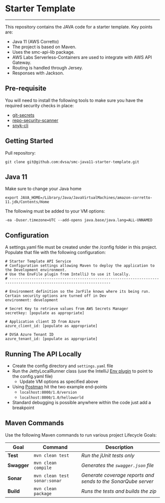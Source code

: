 # Starter Template

---

This repository contains the JAVA code for a starter template.  Key points are:

  - Java 11 (AWS Corretto)
  - The project is based on Maven.
  - Uses the smc-api-lib package.
  - AWS Labs Serverless-Containers are used to integrate with AWS API Gateway.
  - Routing is handled through Jersey.
  - Responses with Jackson.

## Pre-requisite

You will need to install the following tools to make sure you have the required security checks in place:

- [git-secrets](https://github.com/awslabs/git-secrets)
- [repo-security-scanner](https://github.com/UKHomeOffice/repo-security-scanner)
- [snyk-cli](https://docs.snyk.io/snyk-cli/install-the-snyk-cli)

## Getting Started

Pull repository:
```shell
git clone git@github.com:dvsa/smc-java11-starter-template.git
```

## Java 11
Make sure to change your Java home
```
export JAVA_HOME=/Library/Java/JavaVirtualMachines/amazon-corretto-11.jdk/Contents/Home
```

The following must be added to your VM options:
```
-ea -Duser.timezone=UTC --add-opens java.base/java.lang=ALL-UNNAMED
```

## Configuration
A settings.yaml file must be created under the /config folder in this
project. Populate that file with the following configuration:

    # Starter Template API Service
    # Configuration settings allowing Maven to deploy the application to the Development environment.
    # Use the EnvFile plugin from IntelliJ to use it locally.
    # --------------------------------------------------------------------------------------------------------------------
    
    # Environment definition so the JarFile knows where its being run. Certain security options are turned off in Dev
    environment: development
    
    # Secret Key to retrieve values from AWS Secrets Manager
    secretkey: [populate as appropriate]

    # Application client ID from Azure
    azure_client_id: [populate as appropriate]

    # DVSA Azure Tenant ID
    azure_tenant_id: [populate as appropriate]

## Running The API Locally
- Create the config directory and `settings.yaml` file
- Run the JettyLocalRunner class (use the IntelliJ [Env plugin](https://plugins.jetbrains.com/plugin/7861-envfile) to point to the config.yaml file)
  - Update VM options as specified above
- Using [Postman](https://www.postman.com) hit the two example end-points
  - `localhost:8000/1.0/version`
  - `localhost:8000/1.0/helloworld`
- Standard debugging is possible anywhere within the code just add a breakpoint

## Maven Commands
Use the following Maven commands to run various project Lifecycle Goals:

| Goal            | Command                               | Description                                                   |
|-----------------|---------------------------------------|---------------------------------------------------------------|
| **Test**        | ```mvn clean test```                  | *Run the jUnit tests only*                                    |
| **Swagger**     | ```mvn clean compile```               | *Generates the ```swagger.json``` file*                       |
| **Sonar**       | ```mvn clean test sonar:sonar```      | *Generate coverage reports and sends to the SonarQube server* |
| **Build**       | ```mvn clean package```               | *Runs the tests and builds the zip*                           |

